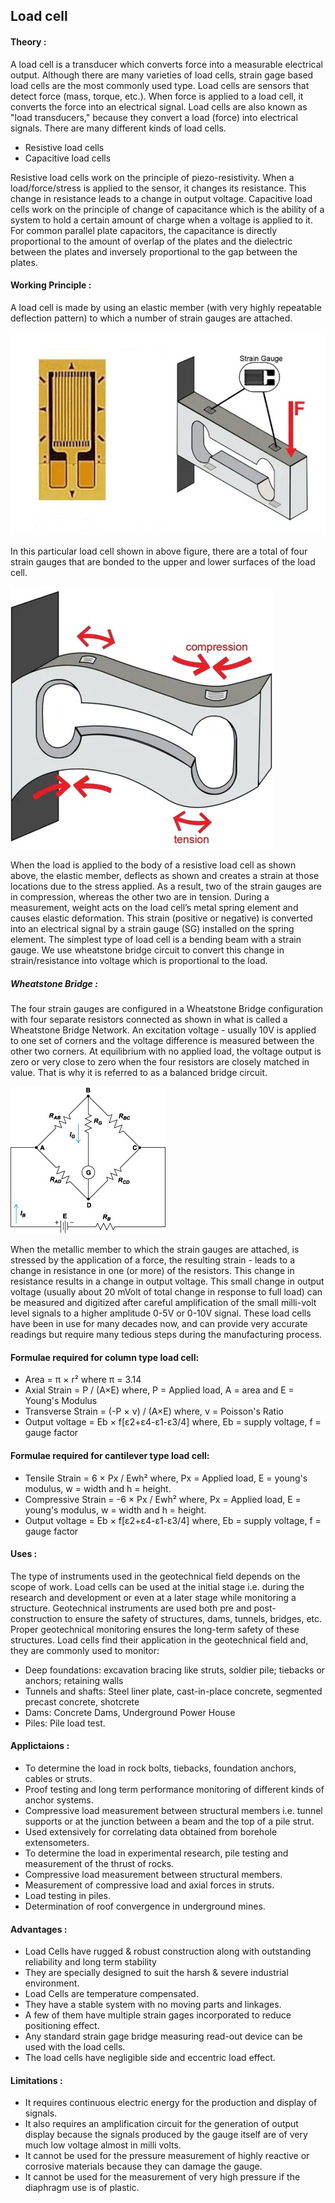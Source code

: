 ## Load cell
#### Theory : 
  A load cell is a transducer which converts force into a measurable electrical output. Although there are many varieties of load cells, strain gage based load cells are the most commonly used type.
Load cells are sensors that detect force (mass, torque, etc.).
When force is applied to a load cell, it converts the force into an electrical signal. Load cells are also known as "load transducers," because they convert a load (force) into electrical signals.
There are many different kinds of load cells.

- Resistive load cells 
- Capacitive load cells 

Resistive load cells work on the principle of piezo-resistivity. When a load/force/stress is applied to the sensor, it changes its resistance. This change in resistance leads to a change in output voltage.
Capacitive load cells work on the principle of change of capacitance which is the ability of a system to hold a certain amount of charge when a voltage is applied to it. For common parallel plate capacitors, the capacitance is directly proportional to the amount of overlap of the plates and the dielectric between the plates and inversely proportional to the gap between the plates.

#### Working Principle : 

A load cell is made by using an elastic member (with very highly repeatable deflection pattern) to which a number of strain gauges are attached.

![*Turbine_constr2*](images/loadcell.png)

In this particular load cell shown in above figure, there are a total of four strain gauges that are bonded to the upper and lower surfaces of the load cell.

![*Turbine_constr2*](images/loadcell2.png)


When the load is applied to the body of a resistive load cell as shown above, the elastic member, deflects as shown and creates a strain at those locations due to the stress applied. As a result, two of the strain gauges are in compression, whereas the other two are in tension.
During a measurement, weight acts on the load cell’s metal spring element and causes elastic deformation.
This strain (positive or negative) is converted into an electrical signal by a strain gauge (SG) installed on the spring element. The simplest type of load cell is a bending beam with a strain gauge.
We use wheatstone bridge circuit to convert this change in strain/resistance into voltage which is proportional to the load.
##### Wheatstone Bridge :

The four strain gauges are configured in a Wheatstone Bridge configuration with four separate resistors connected as shown in what is called a Wheatstone Bridge Network.
An excitation voltage - usually 10V is applied to one set of corners and the voltage difference is measured between the other two corners. At equilibrium with no applied load, the voltage output is zero or very close to zero when the four resistors are closely matched in value. That is why it is referred to as a balanced bridge circuit.

![*Turbine_constr2*](images/loadcell3.png)

When the metallic member to which the strain gauges are attached, is stressed by the application of a force, the resulting strain - leads to a change in resistance in one (or more) of the resistors. This change in resistance results in a change in output voltage. This small change in output voltage (usually about 20 mVolt of total change in response to full load) can be measured and digitized after careful amplification of the small milli-volt level signals to a higher amplitude 0-5V or 0-10V signal.
These load cells have been in use for many decades now, and can provide very accurate readings but require many tedious steps during the manufacturing process.

#### Formulae required for column type load cell:
- Area = π × r²  where π = 3.14
- Axial Strain = P / (A×E) where, P = Applied load, A = area and E = Young's Modulus 
- Transverse Strain = (-P × ν) / (A×E) where, ν = Poisson's Ratio
- Output voltage = Eb × f[ε2+ε4-ε1-ε3/4] where, Eb = supply voltage, f = gauge factor

#### Formulae required for cantilever type load cell:
- Tensile Strain = 6 × Px / Ewh² where, Px = Applied load, E = young's modulus, w = width and h = height.
- Compressive Strain = -6 × Px / Ewh² where, Px = Applied load, E = young's modulus, w = width and h = height.
- Output voltage = Eb × f[ε2+ε4-ε1-ε3/4] where, Eb = supply voltage, f = gauge factor

#### Uses :
The type of instruments used in the geotechnical field depends on the scope of work. Load cells can be used at the initial stage i.e. during the research and development or even at a later stage while monitoring a structure.
Geotechnical instruments are used both pre and post-construction to ensure the safety of structures, dams, tunnels, bridges, etc. Proper geotechnical monitoring ensures the long-term safety of these structures.
Load cells find their application in the geotechnical field and, they are commonly used to monitor:

- Deep foundations: excavation bracing like struts, soldier pile; tiebacks or anchors; retaining walls
- Tunnels and shafts: Steel liner plate, cast-in-place concrete, segmented precast concrete, shotcrete
- Dams: Concrete Dams, Underground Power House
- Piles: Pile load test.


#### Applictaions :

- To determine the load in rock bolts, tiebacks, foundation anchors, cables or struts.
- Proof testing and long term performance monitoring of different kinds of anchor systems.
- Compressive load measurement between structural members i.e. tunnel supports or at the junction between a beam and the top of a pile strut.
- Used extensively for correlating data obtained from borehole extensometers.
- To determine the load in experimental research, pile testing and measurement of the thrust of rocks.
- Compressive load measurement between structural members.
- Measurement of compressive load and axial forces in struts.
- Load testing in piles.
- Determination of roof convergence in underground mines.

#### Advantages : 

- Load Cells have rugged & robust construction along with outstanding reliability and long term stability
- They are specially designed to suit the harsh & severe industrial environment.
- Load Cells are temperature compensated.
- They have a stable system with no moving parts and linkages.
- A few of them have multiple strain gages incorporated to reduce positioning effect.
- Any standard strain gage bridge measuring read-out device can be used with the load cells.
- The load cells have negligible side and eccentric load effect.

#### Limitations :

- It requires continuous electric energy for the production and display of signals.
- It also requires an amplification circuit for the generation of output display because the signals produced by the gauge itself are of very much low voltage almost in milli volts.
- It cannot be used for the pressure measurement of highly reactive or corrosive materials because they can damage the gauge.
- It cannot be used for the measurement of very high pressure if the diaphragm use is of plastic.




